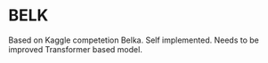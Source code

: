 # BELK
Based on Kaggle competetion Belka. Self implemented. Needs to be improved
Transformer based model.

